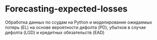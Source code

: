 # Forecasting-expected-losses
Обработка данных по ссудам на Python и моделирование ожидаемых потерь (EL) на основе вероятности дефолта (PD), убытков в случае дефолта (LGD) и кредитных обязательств (EAD)
